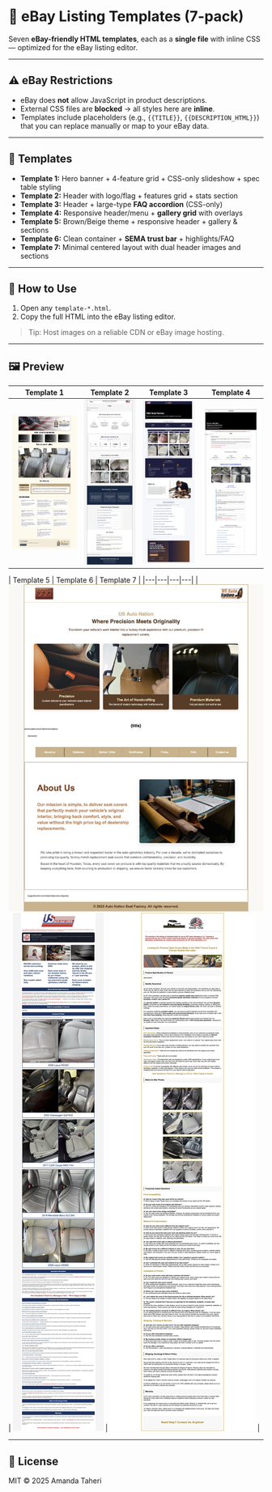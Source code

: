 # 🛒 eBay Listing Templates (7-pack)

Seven **eBay-friendly HTML templates**, each as a **single file** with inline CSS — optimized for the eBay listing editor.

---

## ⚠️ eBay Restrictions
- eBay does **not** allow JavaScript in product descriptions.
- External CSS files are **blocked** → all styles here are **inline**.
- Templates include placeholders (e.g., `{{TITLE}}`, `{{DESCRIPTION_HTML}}`) that you can replace manually or map to your eBay data.

---

## 📂 Templates
- **Template 1:** Hero banner + 4-feature grid + CSS-only slideshow + spec table styling  
- **Template 2:** Header with logo/flag + features grid + stats section  
- **Template 3:** Header + large-type **FAQ accordion** (CSS-only)  
- **Template 4:** Responsive header/menu + **gallery grid** with overlays  
- **Template 5:** Brown/Beige theme + responsive header + gallery & sections  
- **Template 6:** Clean container + **SEMA trust bar** + highlights/FAQ  
- **Template 7:** Minimal centered layout with dual header images and sections

---

## 🔧 How to Use
1. Open any `template-*.html`.
2. Copy the full HTML into the eBay listing editor.

> Tip: Host images on a reliable CDN or eBay image hosting.

---

## 🖼️ Preview

| Template 1 | Template 2 | Template 3 | Template 4 |
|---|---|---|---|
| ![t1](screenshots/template-1.jpg) | ![t2](screenshots/template-2.jpg) | ![t3](screenshots/template-3.jpg) | ![t4](screenshots/template-4.jpg) |

| Template 5 | Template 6 | Template 7 |
|---|---|---|---|
| ![t5](screenshots/template-5.jpg) | ![t6](screenshots/template-6.jpg) | ![t7](screenshots/template-7.jpg) |




---

## 📄 License
MIT © 2025 Amanda Taheri
